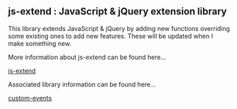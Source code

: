 js-extend : JavaScript & jQuery extension library
-
This library extends JavaScript & jQuery by adding new functions overriding some existing ones to add new features.  These will be updated when I make something new.

More information about js-extend can be found here...

[js-extend](js-extend.md)

Associated library information can be found here...

[custom-events](custom-events.md)

